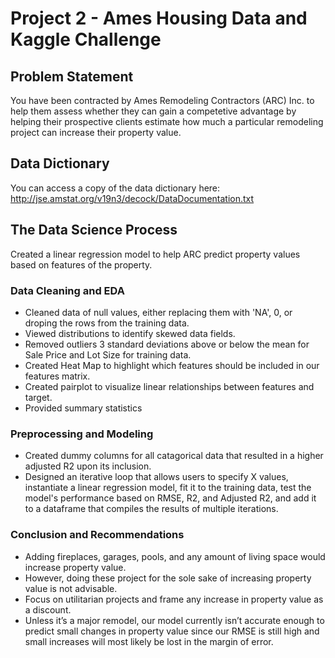 # Project 2 - Ames Housing Data and Kaggle Challenge


## Problem Statement

You have been contracted by Ames Remodeling Contractors (ARC) Inc. to help them assess whether they can gain a competetive advantage by helping their prospective clients estimate how much a particular remodeling project can increase their property value.  

## Data Dictionary

You can access a copy of the data dictionary here: http://jse.amstat.org/v19n3/decock/DataDocumentation.txt

## The Data Science Process

Created a linear regression model to help ARC predict property values based on features of the property.

### Data Cleaning and EDA

- Cleaned data of null values, either replacing them with 'NA', 0, or droping the rows from the training data.
- Viewed distributions to identify skewed data fields.
- Removed outliers 3 standard deviations above or below the mean for Sale Price and Lot Size for training data.
- Created Heat Map to highlight which features should be included in our features matrix.
- Created pairplot to visualize linear relationships between features and target.
- Provided summary statistics

### Preprocessing and Modeling

- Created dummy columns for all catagorical data that resulted in a higher adjusted R2 upon its inclusion.
- Designed an iterative loop that allows users to specify X values, instantiate a linear regression model, fit it to the
training data, test the model's performance based on RMSE, R2, and Adjusted R2, and add it to a dataframe that compiles 
the results of multiple iterations.

### Conclusion and Recommendations
- Adding fireplaces, garages, pools, and any amount of living space would increase property value.
- However, doing these project for the sole sake of increasing property value is not advisable.
- Focus on utilitarian projects and frame any increase in property value as a discount.
- Unless it’s a major remodel, our model currently isn’t accurate enough to predict small changes in property value since
our RMSE is still high and small increases will most likely be lost in the margin of error.
